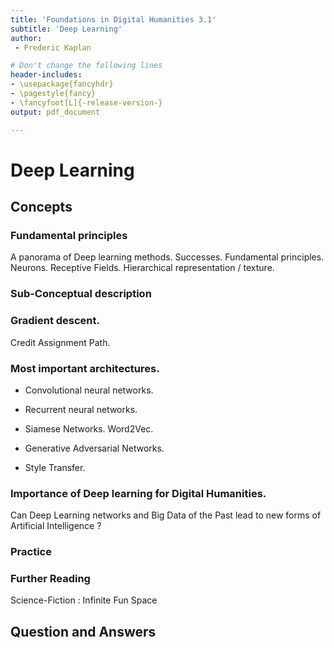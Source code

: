 ```yaml
---
title: 'Foundations in Digital Humanities 3.1'
subtitle: 'Deep Learning'
author:
 - Frederic Kaplan

# Don't change the following lines
header-includes:
- \usepackage{fancyhdr}
- \pagestyle{fancy}
- \fancyfoot[L]{-release-version-}
output: pdf_document

---
```


# Deep Learning

## Concepts

### Fundamental principles

A panorama of Deep learning methods. Successes. Fundamental principles. Neurons. Receptive Fields. Hierarchical representation / texture.

### Sub-Conceptual description



###  Gradient descent. 

Credit Assignment Path. 



### Most important architectures. 

- Convolutional neural networks. 

- Recurrent neural networks. 

- Siamese Networks. Word2Vec. 

- Generative Adversarial Networks. 

- Style Transfer. 

### Importance of Deep learning for Digital Humanities. 

  Can Deep Learning networks and Big Data of the Past lead to new forms of Artificial Intelligence ?



### Practice



### Further Reading

Science-Fiction : Infinite Fun Space

## Question and Answers 



